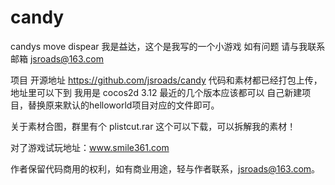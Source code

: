 # candy
candys  move  dispear
我是益达，这个是我写的一个小游戏
如有问题 请与我联系  邮箱 jsroads@163.com  



项目 开源地址 https://github.com/jsroads/candy
代码和素材都已经打包上传，地址里可以下到
我用是 cocos2d 3.12 最近的几个版本应该都可以
自己新建项目，替换原来默认的helloworld项目对应的文件即可。


关于素材合图，群里有个 plistcut.rar 这个可以下载，可以拆解我的素材！


对了游戏试玩地址：www.smile361.com

作者保留代码商用的权利，如有商业用途，轻与作者联系，jsroads@163.com。

